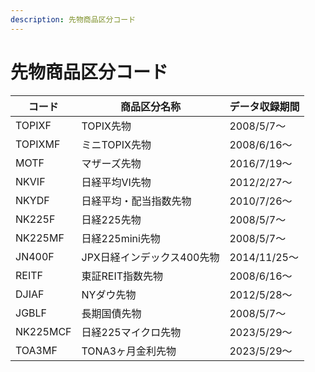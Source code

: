 ```yaml
---
description: 先物商品区分コード
---
```


# 先物商品区分コード

| コード      | 商品区分名称           | データ収録期間     |
| -------- | ---------------- | ----------- |
| TOPIXF   | TOPIX先物          | 2008/5/7〜   |
| TOPIXMF  | ミニTOPIX先物        | 2008/6/16〜  |
| MOTF     | マザーズ先物           | 2016/7/19〜  |
| NKVIF    | 日経平均VI先物         | 2012/2/27〜  |
| NKYDF    | 日経平均・配当指数先物      | 2010/7/26〜  |
| NK225F   | 日経225先物          | 2008/5/7〜   |
| NK225MF  | 日経225mini先物      | 2008/5/7〜   |
| JN400F   | JPX日経インデックス400先物 | 2014/11/25〜 |
| REITF    | 東証REIT指数先物       | 2008/6/16〜  |
| DJIAF    | NYダウ先物           | 2012/5/28〜  |
| JGBLF    | 長期国債先物           | 2008/5/7〜   |
| NK225MCF | 日経225マイクロ先物      | 2023/5/29〜  |
| TOA3MF   | TONA3ヶ月金利先物      | 2023/5/29〜  |

